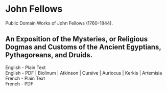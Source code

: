 # John Fellows

Public Domain Works of John Fellows (1760-1844).

## An Exposition of the Mysteries, or Religious Dogmas and Customs of the Ancient Egyptians, Pythagoreans, and Druids.

English - Plain Text  
English - PDF | Biolinum | Atkinson | Cursive | Auriocus | Kerkis | Artemisia  
French - Plain Text  
French - PDF  
